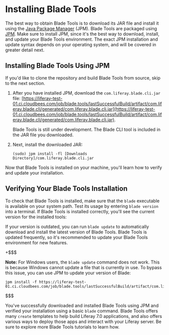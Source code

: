# Installing Blade Tools

The best way to obtain Blade Tools is to download its JAR file and install it
using the [Java Package Manager](http://jpm4j.org) (JPM). Blade Tools are
packaged using [JPM](http://jpm4j.org/#!/md/install). Make sure to install JPM,
since it's the best way to download, install, and update your Blade Tools
environment. The exact JPM installation and update syntax depends on your
operating system, and will be covered in greater detail next.

## Installing Blade Tools Using JPM

If you'd like to clone the repository and build Blade Tools from source, skip to
the next section.

1.  After you have installed JPM, download the `com.liferay.blade.cli.jar` file:
    [https://liferay-test-01.ci.cloudbees.com/job/blade.tools/lastSuccessfulBuild/artifact/com.liferay.blade.cli/generated/com.liferay.blade.cli.jar](https://liferay-test-01.ci.cloudbees.com/job/blade.tools/lastSuccessfulBuild/artifact/com.liferay.blade.cli/generated/com.liferay.blade.cli.jar).

    Blade Tools is still under development. The Blade CLI tool is included in
    the JAR file you downloaded. 

2.  Next, install the downloaded JAR:

        (sudo) jpm install -fl [Downloads Directory]/com.liferay.blade.cli.jar

Now that Blade Tools is installed on your machine, you'll learn how to verify
and update your installation.

## Verifying Your Blade Tools Installation

To check that Blade Tools is installed, make sure that the `blade` executable is
available on your system path. Test its usage by entering `blade version` into a
terminal. If Blade Tools is installed correctly, you'll see the current version
for the installed tools:

If your version is outdated, you can run `blade update` to automatically
download and install the latest version of Blade Tools. Blade Tools is updated
frequently, so it's recommended to update your Blade Tools environment for new
features.

+$$$

**Note:** For Windows users, the `blade update` command does not work. This is
because Windows cannot update a file that is currently in use. To bypass this
issue, you can use JPM to update your version of Blade:

    jpm install -f https://liferay-test-01.ci.cloudbees.com/job/blade.tools/lastSuccessfulBuild/artifact/com.liferay.blade.cli/generated/com.liferay.blade.cli.jar

$$$

You've successfully downloaded and installed Blade Tools using JPM and verified
your installation using a basic `blade` command. Blade Tools offers many
`create` templates to help build Liferay 7.0 applications, and also offers
various ways to deploy those apps and interact with your Liferay server. Be sure
to explore more Blade Tools tutorials to learn how.
